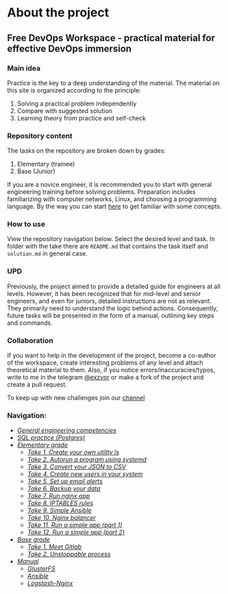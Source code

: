 # About the project

## Free DevOps Workspace - practical material for effective DevOps immersion

### Main idea
Practice is the key to a deep understanding of the material. The material on this site is organized according to the principle:
1) Solving a practical problem independently
2) Compare with suggested solution
3) Learning theory from practice and self-check

### Repository content
The tasks on the repository are broken down by grades:
1) Elementary (trainee)
2) Base (Junior)

If you are a novice engineer, it is recommended you to start with general engineering training before solving problems. Preparation includes familiarizing with computer networks,
Linux, and choosing a programming language. By the way you can start [here](https://github.com/exzvor/freedevopsworkspace/blob/main/intro/intro.md) to get familiar with some concepts.

### How to use
View the repository navigation below. Select the desired level and task. In folder with the take there are `README.md` that contains the task itself and `solution.md` in general case.

### UPD
Previously, the project aimed to provide a detailed guide for engineers at all levels. However, it has been recognized that for mid-level and senior engineers, and even for juniors, detailed instructions are not as relevant. They primarily need to understand the logic behind actions. Consequently, future tasks will be presented in the form of a manual, outlining key steps and commands.

### Collaboration
If you want to help in the development of the project, become a co-author of the workspace,
create interesting problems of any level and attach theoretical material to them.
Also, if you notice errors/inaccuracies/typos, write to me in the telegram [@exzvor](https://t.me/exzvor) or make a fork of the project and create a pull request.

To keep up with new challenges join our [channel](https://t.me/freedevopsworkspace)

### Navigation:
- *[General engineering competencies](https://github.com/exzvor/freedevopsworkspace/blob/main/intro)*
- *[SQL practice (Postgres)](https://github.com/exzvor/freedevopsworkspace/tree/main/postgres)*
- *[Elementary grade](https://github.com/exzvor/freedevopsworkspace/tree/main/devops_grades/elementary_grade)*
    - *[Take 1. Create your own utility ls](https://github.com/exzvor/freedevopsworkspace/tree/main/devops_grades/elementary_grade/take_01)*
    - *[Take 2. Autorun a program using systemd](https://github.com/exzvor/freedevopsworkspace/tree/main/devops_grades/elementary_grade/take_02)*
    - *[Take 3. Convert your JSON to CSV](https://github.com/exzvor/freedevopsworkspace/tree/main/devops_grades/elementary_grade/take_03)*
    - *[Take 4. Create new users in your system](https://github.com/exzvor/freedevopsworkspace/tree/main/devops_grades/elementary_grade/take_04)*
    - *[Take 5. Set up email alerts](https://github.com/exzvor/freedevopsworkspace/tree/main/devops_grades/elementary_grade/take_05)*
    - *[Take 6. Backup your data](https://github.com/exzvor/freedevopsworkspace/tree/main/devops_grades/elementary_grade/take_06)*
    - *[Take 7. Run nginx app](https://github.com/exzvor/freedevopsworkspace/tree/main/devops_grades/elementary_grade/take_07)*
    - *[Take 8. IPTABLES rules](https://github.com/exzvor/freedevopsworkspace/tree/main/devops_grades/elementary_grade/take_08)*
    - *[Take 9. Simple Ansible](https://github.com/exzvor/freedevopsworkspace/tree/main/devops_grades/elementary_grade/take_09)*
    - *[Take 10. Nginx balancer](https://github.com/exzvor/freedevopsworkspace/tree/main/devops_grades/elementary_grade/take_10)*
    - *[Take 11. Run a simple app (part 1)](https://github.com/exzvor/freedevopsworkspace/tree/main/devops_grades/elementary_grade/take_11)*
    - *[Take 12. Run a simple app (part 2)](https://github.com/exzvor/freedevopsworkspace/tree/main/devops_grades/elementary_grade/take_12)*
- *[Base grade](https://github.com/exzvor/freedevopsworkspace/tree/main/devops_grades/base_grade)*
    - *[Take 1. Meet Gitlab](https://github.com/exzvor/freedevopsworkspace/tree/main/devops_grades/base_grade/take_01)*
    - *[Take 2. Unstoppable process](https://github.com/exzvor/freedevopsworkspace/tree/main/devops_grades/base_grade/take_02)*
- *[Manual](https://github.com/exzvor/freedevopsworkspace/tree/main/manual)*
    - *[GlusterFS](https://github.com/exzvor/freedevopsworkspace/tree/main/manual/glusterfs.md)*
    - *[Ansible](https://github.com/exzvor/freedevopsworkspace/tree/main/manual/ansible.md)*
    - *[Logstash-Nginx](https://github.com/exzvor/freedevopsworkspace/tree/main/manual/logstash-nginx.md)*